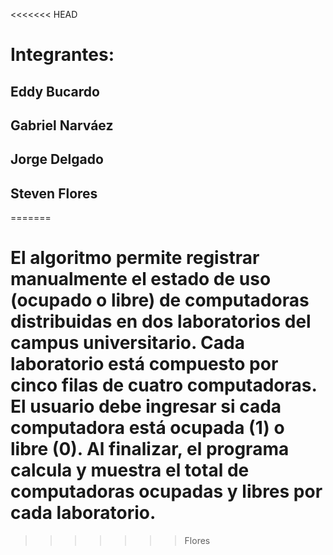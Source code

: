 <<<<<<< HEAD
# Integrantes:
## Eddy Bucardo
## Gabriel Narváez
## Jorge Delgado
## Steven Flores
=======
# El algoritmo permite registrar manualmente el estado de uso (ocupado o libre) de computadoras distribuidas en dos laboratorios del campus universitario. Cada laboratorio está compuesto por cinco filas de cuatro computadoras. El usuario debe ingresar si cada computadora está ocupada (1) o libre (0). Al finalizar, el programa calcula y muestra el total de computadoras ocupadas y libres por cada laboratorio.

>>>>>>> Flores
